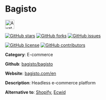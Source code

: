 
# Bagisto 

<a href="https://bagisto.com/en/"><img src="https://icons.duckduckgo.com/ip3/bagisto.com/en.ico" alt="Avatar" width="30" height="30" /></a>

[![GitHub stars](https://img.shields.io/github/stars/bagisto/bagisto.svg?style=social&label=Star&maxAge=2592000)](https://GitHub.com/bagisto/bagisto/stargazers/) [![GitHub forks](https://img.shields.io/github/forks/bagisto/bagisto.svg?style=social&label=Fork&maxAge=2592000)](https://GitHub.com/bagisto/bagisto/network/) [![GitHub issues](https://img.shields.io/github/issues/bagisto/bagisto.svg)](https://GitHub.com/Nbagisto/bagisto/issues/)

[![GitHub license](https://img.shields.io/github/license/bagisto/bagisto.svg)](https://github.com/bagisto/bagisto/blob/master/LICENSE) [![GitHub contributors](https://img.shields.io/github/contributors/bagisto/bagisto.svg)](https://GitHub.com/bagisto/bagisto/graphs/contributors/) 

**Category**: E-commerce

**Github**: [bagisto/bagisto](https://github.com/bagisto/bagisto)

**Website**: [bagisto.com/en](https://bagisto.com/en/)

**Description**:
Headless e-commerce platform

**Alternative to**: [Shopify](https://www.shopify.com/), [Ecwid](https://www.ecwid.com/)
